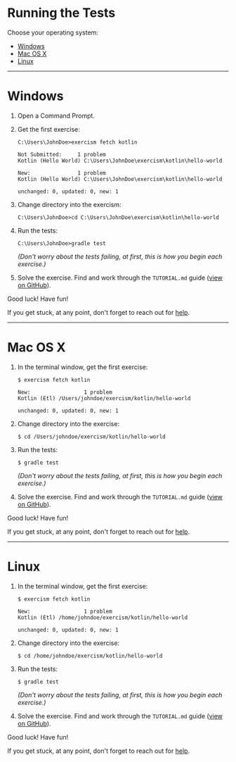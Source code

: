 # Running the Tests

Choose your operating system:

* [Windows](#windows)
* [Mac OS X](#mac-os-x)
* [Linux](#linux)

----

# Windows

1. Open a Command Prompt.
2. Get the first exercise:

    ```batchfile
    C:\Users\JohnDoe>exercism fetch kotlin

    Not Submitted:     1 problem
    Kotlin (Hello World) C:\Users\JohnDoe\exercism\kotlin\hello-world

    New:               1 problem
    Kotlin (Hello World) C:\Users\JohnDoe\exercism\kotlin\hello-world

    unchanged: 0, updated: 0, new: 1
    ```

3. Change directory into the exercism:

    ```batchfile
    C:\Users\JohnDoe>cd C:\Users\JohnDoe\exercism\kotlin\hello-world
    ```

4. Run the tests:

    ```batchfile
    C:\Users\JohnDoe>gradle test
    ```
   *(Don't worry about the tests failing, at first, this is how you begin each exercise.)*

5. Solve the exercise.  Find and work through the `TUTORIAL.md` guide ([view on GitHub](https://github.com/exercism/kotlin/blob/master/exercises/hello-world/TUTORIAL.md)).


Good luck!  Have fun!

If you get stuck, at any point, don't forget to reach out for [help](http://exercism.io/languages/kotlin/help).

----

# Mac OS X

1. In the terminal window, get the first exercise:

    ```
    $ exercism fetch kotlin

    New:                 1 problem
    Kotlin (Etl) /Users/johndoe/exercism/kotlin/hello-world

    unchanged: 0, updated: 0, new: 1
    ```

2. Change directory into the exercise:

    ```
    $ cd /Users/johndoe/exercism/kotlin/hello-world
    ```

3. Run the tests:

    ```
    $ gradle test
    ```
   *(Don't worry about the tests failing, at first, this is how you begin each exercise.)*

4. Solve the exercise.  Find and work through the `TUTORIAL.md` guide ([view on GitHub](https://github.com/exercism/kotlin/blob/master/exercises/hello-world/TUTORIAL.md)).

Good luck!  Have fun!

If you get stuck, at any point, don't forget to reach out for [help](http://exercism.io/languages/kotlin/help).

----

# Linux

1. In the terminal window, get the first exercise:

    ```
    $ exercism fetch kotlin

    New:                 1 problem
    Kotlin (Etl) /home/johndoe/exercism/kotlin/hello-world

    unchanged: 0, updated: 0, new: 1
    ```

2. Change directory into the exercise:

    ```
    $ cd /home/johndoe/exercism/kotlin/hello-world
    ```

3. Run the tests:

    ```
    $ gradle test
    ```
   *(Don't worry about the tests failing, at first, this is how you begin each exercise.)*

4. Solve the exercise.  Find and work through the `TUTORIAL.md` guide ([view on GitHub](https://github.com/exercism/kotlin/blob/master/exercises/hello-world/TUTORIAL.md)).

Good luck!  Have fun!

If you get stuck, at any point, don't forget to reach out for [help](http://exercism.io/languages/kotlin/help).

